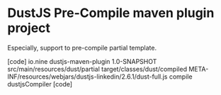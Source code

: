 # DustJS Pre-Compile maven plugin project 

Especially, support to pre-compile partial template.

[code]
<plugin>
    <groupId>io.nine</groupId>
    <artifactId>dustjs-maven-plugin</artifactId>
    <version>1.0-SNAPSHOT</version>
    <configuration>
        <sourceDirectory>src/main/resources/dust/partial</sourceDirectory>
        <targetDirectory>target/classes/dust/compiled</targetDirectory>
        <dustjsFile>META-INF/resources/webjars/dustjs-linkedin/2.6.1/dust-full.js</dustjsFile>
    </configuration>
    <executions>
        <execution>
            <phase>compile</phase>
            <goals>
                <goal>dustjsCompiler</goal>
            </goals>
        </execution>
    </executions>
</plugin>
[code]